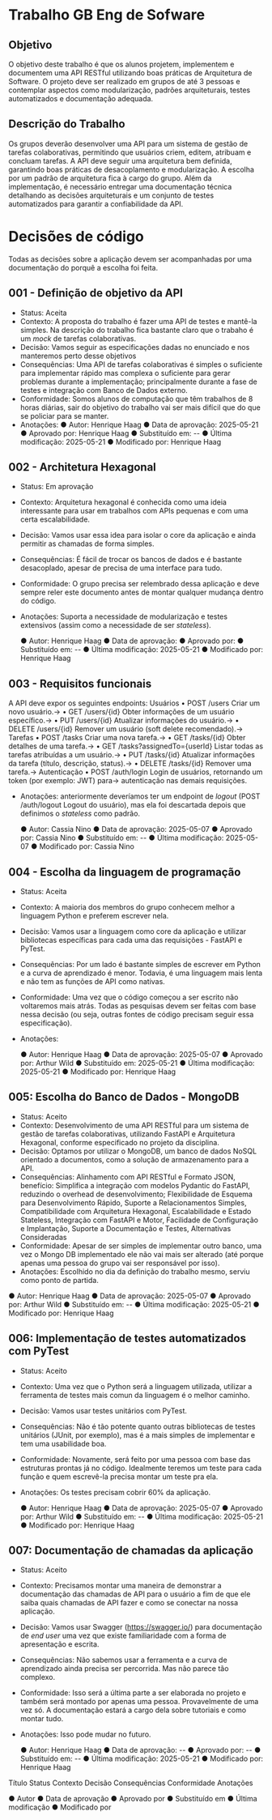 # Trabalho GB Eng de Sofware
## Objetivo
O objetivo deste trabalho é que os alunos projetem, implementem e documentem uma API RESTful
utilizando boas práticas de Arquitetura de Software.
O projeto deve ser realizado em grupos de até 3 pessoas e contemplar aspectos como modularização,
padrões arquiteturais, testes automatizados e documentação adequada.

## Descrição do Trabalho
Os grupos deverão desenvolver uma API para um sistema de gestão de tarefas colaborativas, permitindo
que usuários criem, editem, atribuam e concluam tarefas. A API deve seguir uma arquitetura bem
definida, garantindo boas práticas de desacoplamento e modularização. A escolha por um padrão de
arquitetura fica à cargo do grupo.
Além da implementação, é necessário entregar uma documentação técnica detalhando as decisões
arquiteturais e um conjunto de testes automatizados para garantir a confiabilidade da API.


# Decisões de código
Todas as decisões sobre a aplicação devem ser acompanhadas por uma documentação do porquê a escolha foi feita.

## 001 - Definição de objetivo da API
- Status: Aceita
- Contexto: A proposta do trabalho é fazer uma API de testes e mantê-la simples. Na descrição do trabalho fica bastante claro que o trabaho é um *mock* de tarefas colaborativas.
- Decisão: Vamos seguir as especificações dadas no enunciado e nos manteremos perto desse objetivos
- Consequências: Uma API de tarefas colaborativas é simples o suficiente para implementar rápido mas complexa o suficiente para gerar problemas durante a implementação; principalmente durante a fase de testes e integração com Banco de Dados externo.
- Conformidade: Somos alunos de computação que têm trabalhos de 8 horas diárias, sair do objetivo do trabalho vai ser mais difícil que do que se policiar para se manter.
- Anotações: 
    ● Autor: Henrique Haag
    ● Data de aprovação: 2025-05-21
    ● Aprovado por: Henrique Haag
    ● Substituído em: --
    ● Última modificação: 2025-05-21
    ● Modificado por: Henrique Haag

## 002 - Architetura Hexagonal
- Status: Em aprovação
- Contexto: Arquitetura hexagonal é conhecida como uma ideia interessante para usar em trabalhos com APIs pequenas e com uma certa escalabilidade.
- Decisão: Vamos usar essa idea para isolar o core da aplicação e ainda permitir as chamadas de forma simples.
- Consequências: É fácil de trocar os bancos de dados e é bastante desacoplado, apesar de precisa de uma interface para tudo.
- Conformidade: O grupo precisa ser relembrado dessa aplicação e deve sempre reler este documento antes de montar qualquer mudança dentro do código.
- Anotações: Suporta a necessidade de modularização e testes extensivos (assim como a necessidade de ser *stateless*).

    ● Autor: Henrique Haag
    ● Data de aprovação: 
    ● Aprovado por: 
    ● Substituído em: --
    ● Última modificação: 2025-05-21
    ● Modificado por: Henrique Haag

## 003 - Requisitos funcionais
A API deve expor os seguintes endpoints:
Usuários
    • POST /users Criar um novo usuário.→
    • GET /users/{id} Obter informações de um usuário específico.→
    • PUT /users/{id} Atualizar informações do usuário.→
    • DELETE /users/{id} Remover um usuário (soft delete recomendado).→
    Tarefas
    • POST /tasks Criar uma nova tarefa.→
    • GET /tasks/{id} Obter detalhes de uma tarefa.→
    • GET /tasks?assignedTo={userId} Listar todas as tarefas atribuídas a um usuário.→
    • PUT /tasks/{id} Atualizar informações da tarefa (título, descrição, status).→
    • DELETE /tasks/{id} Remover uma tarefa.→
    Autenticação
    • POST /auth/login Login de usuários, retornando um token (por exemplo: JWT) para→
    autenticação nas demais requisições.

- Anotações: anteriormente deveríamos ter um endpoint de *logout* (POST /auth/logout Logout do usuário), mas ela foi descartada depois que definimos o *stateless* como padrão.

    ● Autor: Cassia Nino
    ● Data de aprovação: 2025-05-07
    ● Aprovado por: Cassia Nino
    ● Substituído em: --
    ● Última modificação: 2025-05-07
    ● Modificado por: Cassia Nino

## 004 - Escolha da linguagem de programação
- Status: Aceita
- Contexto: A maioria dos membros do grupo conhecem melhor a linguagem Python e preferem escrever nela.
- Decisão: Vamos usar a linguagem como core da aplicação e utilizar bibliotecas específicas para cada uma das requisições - FastAPI e PyTest.
- Consequências: Por um lado é bastante simples de escrever em Python e a curva de aprendizado é menor. Todavia, é uma linguagem mais lenta e não tem as funções de API como nativas.
- Conformidade: Uma vez que o código começou a ser escrito não voltaremos mais atrás. Todas as pesquisas devem ser feitas com base nessa decisão (ou seja, outras fontes de código precisam seguir essa especificação).
- Anotações:

    ● Autor: Henrique Haag
    ● Data de aprovação: 2025-05-07
    ● Aprovado por: Arthur Wild
    ● Substituído em: 2025-05-21
    ● Última modificação: 2025-05-21
    ● Modificado por: Henrique Haag

## 005: Escolha do Banco de Dados - MongoDB
- Status: Aceito
- Contexto: Desenvolvimento de uma API RESTful para um sistema de gestão de tarefas colaborativas, utilizando FastAPI e Arquitetura Hexagonal, conforme especificado no projeto da disciplina.
- Decisão: Optamos por utilizar o MongoDB, um banco de dados NoSQL orientado a documentos, como a solução de armazenamento para a API.
- Consequências: Alinhamento com API RESTful e Formato JSON, benefício: Simplifica a integração com modelos Pydantic do FastAPI, reduzindo o overhead de desenvolvimento; Flexibilidade de Esquema para Desenvolvimento Rápido, Suporte a Relacionamentos Simples, Compatibilidade com Arquitetura Hexagonal, Escalabilidade e Estado Stateless, Integração com FastAPI e Motor, Facilidade de Configuração e Implantação, Suporte a Documentação e Testes, Alternativas Consideradas
- Conformidade: Apesar de ser simples de implementar outro banco, uma vez o Mongo DB implementado ele não vai mais ser alterado (até porque apenas uma pessoa do grupo vai ser responsável por isso).
- Anotações: Escolhido no dia da definição do trabalho mesmo, serviu como ponto de partida.

● Autor: Henrique Haag
● Data de aprovação: 2025-05-07
● Aprovado por: Arthur Wild
● Substituído em: --
● Última modificação: 2025-05-21
● Modificado por: Henrique Haag

## 006: Implementação de testes automatizados com PyTest
- Status: Aceito
- Contexto: Uma vez que o Python será a linguagem utilizada, utilizar a ferramenta de testes mais comun da linguagem é o melhor caminho.
- Decisão: Vamos usar testes unitários com PyTest.
- Consequências: Não é tão potente quanto outras bibliotecas de testes unitários (JUnit, por exemplo), mas é a mais simples de implementar e tem uma usabilidade boa.
- Conformidade: Novamente, será feito por uma pessoa com base das estruturas prontas já no código. Idealmente teremos um teste para cada função e quem escrevê-la precisa montar um teste pra ela.
- Anotações: Os testes precisam cobrir 60% da aplicação.

    ● Autor: Henrique Haag
    ● Data de aprovação: 2025-05-07
    ● Aprovado por: Arthur Wild
    ● Substituído em: --
    ● Última modificação: 2025-05-21
    ● Modificado por: Henrique Haag

## 007: Documentação de chamadas da aplicação
- Status: Aceito
- Contexto: Precisamos montar uma maneira de demonstrar a documentação das chamadas de API para o usuário a fim de que ele saiba quais chamadas de API fazer e como se conectar na nossa aplicação.
- Decisão: Vamos usar Swagger (https://swagger.io/) para documentação de *end user* uma vez que existe familiaridade com a forma de apresentação e escrita.
- Consequências: Não sabemos usar a ferramenta e a curva de aprendizado ainda precisa ser percorrida. Mas não parece tão complexo.
- Conformidade: Isso será a última parte a ser elaborada no projeto e também será montado por apenas uma pessoa. Provavelmente de uma vez só. A documentação estará a cargo dela sobre tutoriais e como montar tudo.
- Anotações: Isso pode mudar no futuro.

    ● Autor: Henrique Haag
    ● Data de aprovação: --
    ● Aprovado por: --
    ● Substituído em: --
    ● Última modificação: 2025-05-21
    ● Modificado por: Henrique Haag



Título
Status
Contexto
Decisão
Consequências
Conformidade
Anotações

● Autor
● Data de aprovação
● Aprovado por
● Substituído em
● Última modificação
● Modificado por